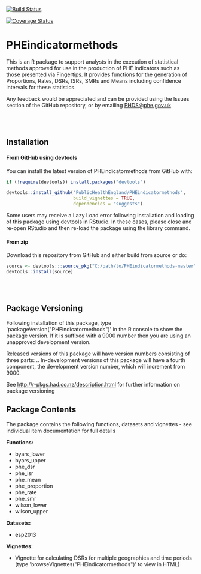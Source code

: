 
<!-- README.md is generated from README.Rmd. Please edit that file -->
[![Build Status](https://travis-ci.org/PublicHealthEngland/PHEindicatormethods.svg)](https://travis-ci.org/PublicHealthEngland/PHEindicatormethods)

[![Coverage Status](https://coveralls.io/repos/github/PublicHealthEngland/PHEindicatormethods/badge.svg?branch=master)](https://coveralls.io/github/PublicHealthEngland/PHEindicatormethods?branch=master)

PHEindicatormethods
===================

This is an R package to support analysts in the execution of statistical methods approved for use in the production of PHE indicators such as those presented via Fingertips. It provides functions for the generation of Proportions, Rates, DSRs, ISRs, SMRs and Means including confidence intervals for these statistics.

Any feedback would be appreciated and can be provided using the Issues section of the GitHub repository, or by emailing <PHDS@phe.gov.uk>

<br/> <br/>

Installation
------------

#### From GitHub using devtools

You can install the latest version of PHEindicatormethods from GitHub with:

``` r
if (!require(devtools)) install.packages("devtools")

devtools::install_github("PublicHealthEngland/PHEindicatormethods",
                         build_vignettes = TRUE,
                         dependencies = "suggests")
```

Some users may receive a Lazy Load error following installation and loading of this package using devtools in RStudio. In these cases, please close and re-open RStudio and then re-load the package using the library command.

#### From zip

Download this repository from GitHub and either build from source or do:

``` r
source <- devtools:::source_pkg("C:/path/to/PHEindicatormethods-master")
devtools::install(source)
```

<br/> <br/>

Package Versioning
------------------

Following installation of this package, type 'packageVersion("PHEindicatormethods")' in the R console to show the package version. If it is suffixed with a 9000 number then you are using an unapproved development version.

Released versions of this package will have version numbers consisting of three parts: <major>.<minor>.<patch> In-development versions of this package will have a fourth component, the development version number, which will increment from 9000.

See <http://r-pkgs.had.co.nz/description.html> for further information on package versioning

Package Contents
----------------

The package contains the following functions, datasets and vignettes - see individual item documentation for full details

**Functions:**
- byars\_lower
- byars\_upper
- phe\_dsr
- phe\_isr
- phe\_mean
- phe\_proportion
- phe\_rate
- phe\_smr
- wilson\_lower
- wilson\_upper

**Datasets:**
- esp2013

**Vignettes:**
- Vignette for calculating DSRs for multiple geographies and time periods
(type 'browseVignettes("PHEindicatormethods")' to view in HTML)

